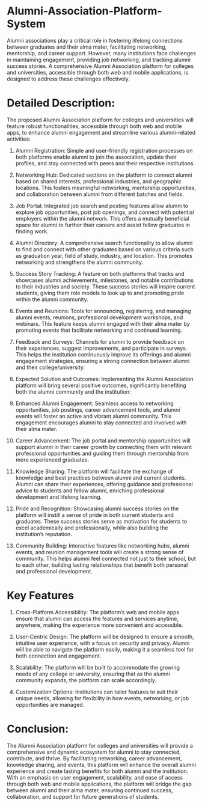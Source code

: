 # Alumni-Association-Platform-System

Alumni associations play a critical role in fostering lifelong connections between graduates and their alma mater, facilitating networking, mentorship, and career support. However, many institutions face challenges in maintaining engagement, providing job networking, and tracking alumni success stories. A comprehensive Alumni Association platform for colleges and universities, accessible through both web and mobile applications, is designed to address these challenges effectively.

# Detailed Description:
The proposed Alumni Association platform for colleges and universities will feature robust functionalities, accessible through both web and mobile apps, to enhance alumni engagement and streamline various alumni-related activities:

1. Alumni Registration:
Simple and user-friendly registration processes on both platforms enable alumni to join the association, update their profiles, and stay connected with peers and their respective institutions.

2. Networking Hub:
Dedicated sections on the platform to connect alumni based on shared interests, professional industries, and geographic locations. This fosters meaningful networking, mentorship opportunities, and collaboration between alumni from different batches and fields.

3. Job Portal:
Integrated job search and posting features allow alumni to explore job opportunities, post job openings, and connect with potential employers within the alumni network. This offers a mutually beneficial space for alumni to further their careers and assist fellow graduates in finding work.

4. Alumni Directory:
A comprehensive search functionality to allow alumni to find and connect with other graduates based on various criteria such as graduation year, field of study, industry, and location. This promotes networking and strengthens the alumni community.

5. Success Story Tracking:
A feature on both platforms that tracks and showcases alumni achievements, milestones, and notable contributions to their industries and society. These success stories will inspire current students, giving them role models to look up to and promoting pride within the alumni community.

6. Events and Reunions:
Tools for announcing, registering, and managing alumni events, reunions, professional development workshops, and webinars. This feature keeps alumni engaged with their alma mater by promoting events that facilitate networking and continued learning.

7. Feedback and Surveys:
Channels for alumni to provide feedback on their experiences, suggest improvements, and participate in surveys. This helps the institution continuously improve its offerings and alumni engagement strategies, ensuring a strong connection between alumni and their college/university.

8. Expected Solution and Outcomes:
Implementing the Alumni Association platform will bring several positive outcomes, significantly benefiting both the alumni community and the institution:

9. Enhanced Alumni Engagement:
Seamless access to networking opportunities, job postings, career advancement tools, and alumni events will foster an active and vibrant alumni community. This engagement encourages alumni to stay connected and involved with their alma mater.

10. Career Advancement:
The job portal and mentorship opportunities will support alumni in their career growth by connecting them with relevant professional opportunities and guiding them through mentorship from more experienced graduates.

11. Knowledge Sharing:
The platform will facilitate the exchange of knowledge and best practices between alumni and current students. Alumni can share their experiences, offering guidance and professional advice to students and fellow alumni, enriching professional development and lifelong learning.

12. Pride and Recognition:
Showcasing alumni success stories on the platform will instill a sense of pride in both current students and graduates. These success stories serve as motivation for students to excel academically and professionally, while also building the institution’s reputation.

13. Community Building:
Interactive features like networking hubs, alumni events, and reunion management tools will create a strong sense of community. This helps alumni feel connected not just to their school, but to each other, building lasting relationships 
that benefit both personal and professional development.

# Key Features

1. Cross-Platform Accessibility: 
The platform’s web and mobile apps ensure that alumni can access the features and services anytime, anywhere, making the experience more convenient and accessible.

2. User-Centric Design:
The platform will be designed to ensure a smooth, intuitive user experience, with a focus on security and privacy. Alumni will be able to navigate the platform easily, making it a seamless tool for both connection and engagement.

3. Scalability:
The platform will be built to accommodate the growing needs of any college or university, ensuring that as the alumni community expands, the platform can scale accordingly.

4. Customization Options:
Institutions can tailor features to suit their unique needs, allowing for flexibility in how events, networking, or job opportunities are managed.

# Conclusion:
The Alumni Association platform for colleges and universities will provide a comprehensive and dynamic ecosystem for alumni to stay connected, contribute, and thrive. By facilitating networking, career advancement, knowledge sharing, and events, this platform will enhance the overall alumni experience and create lasting benefits for both alumni and the institution.
With an emphasis on user engagement, scalability, and ease of access through both web and mobile applications, the platform will bridge the gap between alumni and their alma mater, ensuring continued success, collaboration, and support for future generations of students.
